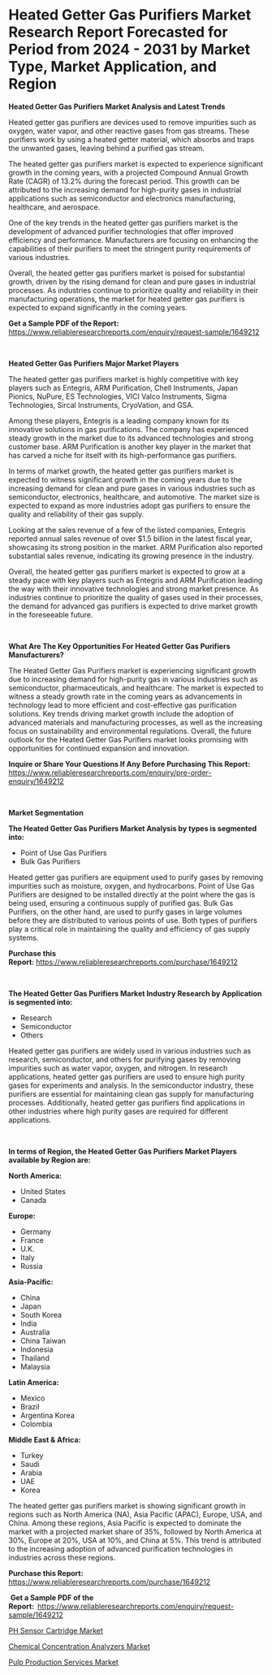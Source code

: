 <p><h1>Heated Getter Gas Purifiers Market Research Report Forecasted for Period from 2024 -  2031 by Market Type, Market Application, and Region</h1></p><p><strong>Heated Getter Gas Purifiers Market Analysis and Latest Trends</strong></p>
<p><p>Heated getter gas purifiers are devices used to remove impurities such as oxygen, water vapor, and other reactive gases from gas streams. These purifiers work by using a heated getter material, which absorbs and traps the unwanted gases, leaving behind a purified gas stream.</p><p>The heated getter gas purifiers market is expected to experience significant growth in the coming years, with a projected Compound Annual Growth Rate (CAGR) of 13.2% during the forecast period. This growth can be attributed to the increasing demand for high-purity gases in industrial applications such as semiconductor and electronics manufacturing, healthcare, and aerospace.</p><p>One of the key trends in the heated getter gas purifiers market is the development of advanced purifier technologies that offer improved efficiency and performance. Manufacturers are focusing on enhancing the capabilities of their purifiers to meet the stringent purity requirements of various industries.</p><p>Overall, the heated getter gas purifiers market is poised for substantial growth, driven by the rising demand for clean and pure gases in industrial processes. As industries continue to prioritize quality and reliability in their manufacturing operations, the market for heated getter gas purifiers is expected to expand significantly in the coming years.</p></p>
<p><strong>Get a Sample PDF of the Report:&nbsp;</strong> <a href="https://www.reliableresearchreports.com/enquiry/request-sample/1649212">https://www.reliableresearchreports.com/enquiry/request-sample/1649212</a></p>
<p>&nbsp;</p>
<p><strong>Heated Getter Gas Purifiers Major Market Players</strong></p>
<p><p>The heated getter gas purifiers market is highly competitive with key players such as Entegris, ARM Purification, Chell Instruments, Japan Pionics, NuPure, ES Technologies, VICI Valco Instruments, Sigma Technologies, Sircal Instruments, CryoVation, and GSA. </p><p>Among these players, Entegris is a leading company known for its innovative solutions in gas purifications. The company has experienced steady growth in the market due to its advanced technologies and strong customer base. ARM Purification is another key player in the market that has carved a niche for itself with its high-performance gas purifiers. </p><p>In terms of market growth, the heated getter gas purifiers market is expected to witness significant growth in the coming years due to the increasing demand for clean and pure gases in various industries such as semiconductor, electronics, healthcare, and automotive. The market size is expected to expand as more industries adopt gas purifiers to ensure the quality and reliability of their gas supply.</p><p>Looking at the sales revenue of a few of the listed companies, Entegris reported annual sales revenue of over $1.5 billion in the latest fiscal year, showcasing its strong position in the market. ARM Purification also reported substantial sales revenue, indicating its growing presence in the industry.</p><p>Overall, the heated getter gas purifiers market is expected to grow at a steady pace with key players such as Entegris and ARM Purification leading the way with their innovative technologies and strong market presence. As industries continue to prioritize the quality of gases used in their processes, the demand for advanced gas purifiers is expected to drive market growth in the foreseeable future.</p></p>
<p>&nbsp;</p>
<p><strong>What Are The Key Opportunities For Heated Getter Gas Purifiers Manufacturers?</strong></p>
<p><p>The Heated Getter Gas Purifiers market is experiencing significant growth due to increasing demand for high-purity gas in various industries such as semiconductor, pharmaceuticals, and healthcare. The market is expected to witness a steady growth rate in the coming years as advancements in technology lead to more efficient and cost-effective gas purification solutions. Key trends driving market growth include the adoption of advanced materials and manufacturing processes, as well as the increasing focus on sustainability and environmental regulations. Overall, the future outlook for the Heated Getter Gas Purifiers market looks promising with opportunities for continued expansion and innovation.</p></p>
<p><strong>Inquire or Share Your Questions If Any Before Purchasing This Report:</strong> <a href="https://www.reliableresearchreports.com/enquiry/pre-order-enquiry/1649212">https://www.reliableresearchreports.com/enquiry/pre-order-enquiry/1649212</a></p>
<p>&nbsp;</p>
<p><strong>Market Segmentation</strong></p>
<p><strong>The Heated Getter Gas Purifiers Market Analysis by types is segmented into:</strong></p>
<p><ul><li>Point of Use Gas Purifiers</li><li>Bulk Gas Purifiers</li></ul></p>
<p><p>Heated getter gas purifiers are equipment used to purify gases by removing impurities such as moisture, oxygen, and hydrocarbons. Point of Use Gas Purifiers are designed to be installed directly at the point where the gas is being used, ensuring a continuous supply of purified gas. Bulk Gas Purifiers, on the other hand, are used to purify gases in large volumes before they are distributed to various points of use. Both types of purifiers play a critical role in maintaining the quality and efficiency of gas supply systems.</p></p>
<p><strong>Purchase this Report:&nbsp;</strong><a href="https://www.reliableresearchreports.com/purchase/1649212">https://www.reliableresearchreports.com/purchase/1649212</a></p>
<p>&nbsp;</p>
<p><strong>The Heated Getter Gas Purifiers Market Industry Research by Application is segmented into:</strong></p>
<p><ul><li>Research</li><li>Semiconductor</li><li>Others</li></ul></p>
<p><p>Heated getter gas purifiers are widely used in various industries such as research, semiconductor, and others for purifying gases by removing impurities such as water vapor, oxygen, and nitrogen. In research applications, heated getter gas purifiers are used to ensure high purity gases for experiments and analysis. In the semiconductor industry, these purifiers are essential for maintaining clean gas supply for manufacturing processes. Additionally, heated getter gas purifiers find applications in other industries where high purity gases are required for different applications.</p></p>
<p>&nbsp;</p>
<p><strong>In terms of Region, the Heated Getter Gas Purifiers Market Players available by Region are:</strong></p>
<p>
    <p> <strong> North America: </strong>
        <ul>
            <li>United States</li>
            <li>Canada</li>
        </ul>
        </p> 
    <p> <strong> Europe: </strong>
        <ul>
            <li>Germany</li>
            <li>France</li>
            <li>U.K.</li>
            <li>Italy</li>
            <li>Russia</li>
        </ul>
        </p> 
    <p> <strong> Asia-Pacific: </strong>
        <ul>
            <li>China</li>
            <li>Japan</li>
            <li>South Korea</li>
            <li>India</li>
            <li>Australia</li>
            <li>China Taiwan</li>
            <li>Indonesia</li>
            <li>Thailand</li>
            <li>Malaysia</li>
        </ul>
        </p> 
    <p> <strong> Latin America: </strong>
        <ul>
            <li>Mexico</li>
            <li>Brazil</li>
            <li>Argentina Korea</li>
            <li>Colombia</li>
        </ul>
        </p> 
    <p> <strong> Middle East & Africa: </strong>
        <ul>
            <li>Turkey</li>
            <li>Saudi</li>
            <li>Arabia</li>
            <li>UAE</li>
            <li>Korea</li>
        </ul>
    </p>
    </p>
<p><p>The heated getter gas purifiers market is showing significant growth in regions such as North America (NA), Asia Pacific (APAC), Europe, USA, and China. Among these regions, Asia Pacific is expected to dominate the market with a projected market share of 35%, followed by North America at 30%, Europe at 20%, USA at 10%, and China at 5%. This trend is attributed to the increasing adoption of advanced purification technologies in industries across these regions.</p></p>
<p><strong>Purchase this Report: </strong><a href="https://www.reliableresearchreports.com/purchase/1649212">https://www.reliableresearchreports.com/purchase/1649212</a></p>
<p>&nbsp;<strong>Get a Sample PDF of the Report:&nbsp;&nbsp;</strong><a href="https://www.reliableresearchreports.com/enquiry/request-sample/1649212">https://www.reliableresearchreports.com/enquiry/request-sample/1649212</a></p>
<p><strong></strong></p>
<p><p><a href="https://github.com/lataunyatinikmelvin59ilbd0dv/Market-Research-Report-List-1/blob/main/ph-sensor-cartridge-market.md">PH Sensor Cartridge Market</a></p><p><a href="https://github.com/JameTravis/Market-Research-Report-List-3/blob/main/chemical-concentration-analyzers-market.md">Chemical Concentration Analyzers Market</a></p><p><a href="https://github.com/vimar16th/Market-Research-Report-List-3/blob/main/pulp-production-services-market.md">Pulp Production Services Market</a></p></p>